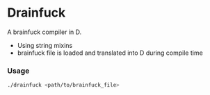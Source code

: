 # Drainfuck

A brainfuck compiler in D.
  - Using string mixins
  - brainfuck file is loaded and translated into D during compile time

### Usage
```sh
./drainfuck <path/to/brainfuck_file>
```

